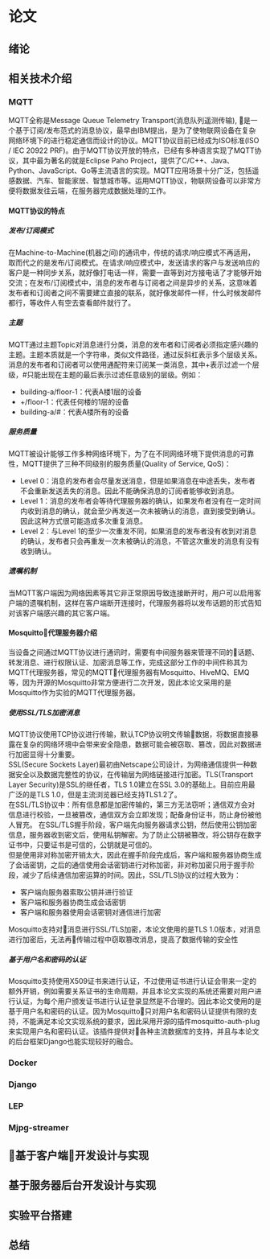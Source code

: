 # 论文

## 绪论

## 相关技术介绍

### MQTT

MQTT全称是Message Queue Telemetry Transport(消息队列遥测传输), 是一个基于订阅/发布范式的消息协议，最早由IBM提出，是为了使物联网设备在复杂网络环境下的进行稳定通信而设计的协议。MQTT协议目前已经成为ISO标准(ISO / IEC 20922 PRF)。由于MQTT协议开放的特点，已经有多种语言实现了MQTT协议，其中最为著名的就是Eclipse Paho Project，提供了C/C++、Java、Python、JavaScript、Go等主流语言的实现。MQTT应用场景十分广泛，包括遥感数据、汽车、智能家居、智慧城市等。运用MQTT协议，物联网设备可以非常方便将数据发往云端，在服务器完成数据处理的工作。

#### MQTT协议的特点

##### 发布/订阅模式

在Machine-to-Machine(机器之间)的通讯中，传统的请求/响应模式不再适用，取而代之的是发布/订阅模式。在请求/响应模式中，发送请求的客户与发送响应的客户是一种同步关系，就好像打电话一样，需要一直等到对方接电话了才能够开始交流；在发布/订阅模式中，消息的发布者与订阅者之间是异步的关系，这意味着发布者和订阅者之间不需要建立直接的联系，就好像发邮件一样，什么时候发邮件都行，等收件人有空去查看邮件就行了。

##### 主题

MQTT通过主题Topic对消息进行分类，消息的发布者和订阅者必须指定感兴趣的主题。主题本质就是一个字符串，类似文件路径，通过反斜杠表示多个层级关系。
消息的发布者和订阅者可以使用通配符来订阅某一类消息，其中+表示过滤一个层级，#只能出现在主题的最后表示过滤任意级别的层级。例如：

- building-a/floor-1：代表A楼1层的设备
- +/floor-1：代表任何楼的1层的设备
- building-a/#：代表A楼所有的设备

##### 服务质量

MQTT被设计能够工作多种网络环境下，为了在不同网络环境下提供消息的可靠性，MQTT提供了三种不同级别的服务质量(Quality of Service, QoS)：

- Level 0：消息的发布者会尽量发送消息，但是如果消息在中途丢失，发布者不会重新发送丢失的消息。因此不能确保消息的订阅者能够收到消息。
- Level 1：消息的发布者会等待代理服务器的确认，如果发布者没有在一定时间内收到消息的确认，就会至少再发送一次未被确认的消息，直到接受到确认。因此这种方式很可能造成多次重复消息。
- Level 2：与Level 1的至少一次重发不同，如果消息的发布者没有收到对消息的确认，发布者只会再重发一次未被确认的消息，不管这次重发的消息有没有收到确认。

##### 遗嘱机制

当MQTT客户端因为网络因素等其它非正常原因导致连接断开时，用户可以启用客户端的遗嘱机制，这样在客户端断开连接时，代理服务器将以发布话题的形式告知对该客户端感兴趣的其它客户端。

#### Mosquitto代理服务器介绍

当设备之间通过MQTT协议进行通讯时，需要有中间服务器来管理不同的话题、转发消息、进行权限认证、加密消息等工作，完成这部分工作的中间件称其为MQTT代理服务器，常见的MQTT代理服务器有Mosquitto、HiveMQ、EMQ等，因为开源的Mosquitto非常方便进行二次开发，因此本论文采用的是Mosquitto作为实验的MQTT代理服务器。

##### 使用SSL/TLS加密消息

MQTT协议使用TCP协议进行传输，默认TCP协议明文传输数据，将数据直接暴露在复杂的网络环境中会带来安全隐患，数据可能会被窃取、篡改，因此对数据进行加密显得十分重要。  
SSL(Secure Sockets Layer)最初由Netscape公司设计，为网络通信提供一种数据安全以及数据完整性的协议，在传输层为网络链接进行加密。TLS(Transport Layer Security)是SSL的继任者，TLS 1.0建立在SSL 3.0的基础上。目前应用最广泛的是TLS 1.0，但是主流浏览器已经支持TLS1.2了。  
在SSL/TLS协议中：所有信息都是加密传输的，第三方无法窃听；通信双方会对信息进行校验，一旦被篡改，通信双方会立即发现；配备身份证书，防止身份被他人冒充。
在SSL/TLS握手阶段，客户端先向服务器请求公钥，然后使用公钥加密信息，服务器收到密文后，使用私钥解密。为了防止公钥被篡改，将公钥存在数字证书中，只要证书是可信的，公钥就是可信的。  
但是使用非对称加密开销太大，因此在握手阶段完成后，客户端和服务器协商生成了会话密钥，之后的通信使用会话密钥进行对称加密，非对称加密只用于握手阶段，减少了后续通信加密运算的时间。因此，SSL/TLS协议的过程大致为：

- 客户端向服务器索取公钥并进行验证
- 客户端和服务器协商生成会话密钥
- 客户端和服务器使用会话密钥对通信进行加密

Mosquitto支持对消息进行SSL/TLS加密，本论文使用的是TLS 1.0版本，对消息进行加密后，无法再传输过程中窃取篡改消息，提高了数据传输的安全性

##### 基于用户名和密码的认证

Mosquitto支持使用X509证书来进行认证，不过使用证书进行认证会带来一定的额外开销，例如需要关系证书的生命周期，并且本论文实现的系统还需要对用户进行认证，为每个用户颁发证书进行认证登录显然是不合理的。因此本论文使用的是基于用户名和密码的认证。因为Mosquitto只对用户名和密码认证提供有限的支持，不能满足本论文实现系统的要求，因此采用开源的插件mosquitto-auth-plug来实现用户名和密码认证。该插件提供对各种主流数据库的支持，并且与本论文的后台框架Django也能实现较好的融合。

### Docker

### Django

### LEP

### Mjpg-streamer

## 基于客户端开发设计与实现

## 基于服务器后台开发设计与实现

## 实验平台搭建

## 总结